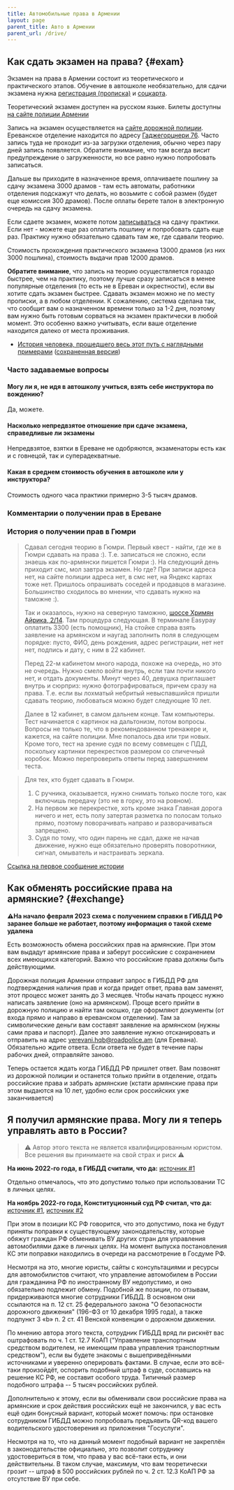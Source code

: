 ```yaml
---
title: Автомобильные права в Армении
layout: page
parent_title: Авто в Армении
parent_url: /drive/
---
```


## Как сдать экзамен на права? {#exam}

Экзамен на права в Армении состоит из теоретического и практического этапов. Обучение в автошколе необязательно, для
сдачи экзамена нужна [регистрация (прописка)](../documents/registration.md) и [соцкарта](../documents/social-number.md).

Теоретический экзамен доступен на русском языке. Билеты доступны
[на сайте полиции Армении](https://www.police.am/ճանապարհային-ոստիկանություն/the-list-of-driving-theory-test-questions.html)

Запись на экзамен осуществляется на [сайте дорожной полиции](https://roadpolice.am/ru).
Ереванское отделение находится по адресу [Гаджегорцнери 76](https://yandex.ru/maps/org/otdel_registratsii_tekhnicheskogo_osmotra_i_ekzamen_transportnykh_sredstv/173700962486/).
Часто запись туда не проходит из-за загрузки отделения, обычно через пару дней запись появляется. Обратите внимание,
что там всегда висит предупреждение о загруженности, но все равно нужно попробовать записаться.

Дальше вы приходите в назначенное время, оплачиваете пошлину за сдачу экзамена 3000 драмов - там есть автоматы, работники
отделения подскажут что делать, но возьмите с собой размен (будет еще комиссия 300 драмов). После оплаты берете талон в
электронную очередь на сдачу экзамена.

Если сдаете экзамен, можете потом [записываться](https://roadpolice.am/ru) на сдачу практики. Если нет -
можете еще раз оплатить пошлину и попробовать сдать еще раз. Практику нужно обязательно сдавать там же, где сдавали
теорию.

Стоимость прохождения практического экзамена 13000 драмов (из них 3000 пошлина), стоимость выдачи прав 12000 драмов.

**Обратите внимание**, что запись на теорию осуществляется гораздо быстрее, чем на практику, поэтому лучше сразу записаться
в менее популярные отделения (то есть не в Ереван и окрестности), если вы хотите сдать экзамен быстрее. Сдавать экзамен
можно не по месту прописки, а в любом отделении. К сожалению, система сделана так, что сообщит вам о назначенном времени
только за 1-2 дня, поэтому вам нужно быть готовым сорваться на экзамен практически в любой момент. Это особенно важно
учитывать, если ваше отделение находится далеко от места проживания.

- [История человека, прошедшего весь этот путь с наглядными примерами](https://www.fedyunin.ru/know-how/arm-drive) ([сохраненная версия](/assets/drive/license-fedyunin.pdf))

### Часто задаваемые вопросы

#### Могу ли я, не идя в автошколу учиться, взять себе инструктора по вождению?

Да, можете.

#### Насколько непредвзятое отношение при сдаче экзамена, справедливые ли экзамены

Непредвзятое, взятки в Ереване не одобряются, экзаменаторы есть как и с говнецой, так и суперадекватные.

#### Какая в среднем стоимость обучения в автошколе или у инструктора?

Стоимость одного часа практики примерно 3-5 тысяч драмов.

### Комментарии о получении прав в Ереване

<script async src="https://telegram.org/js/telegram-widget.js?21" data-telegram-post="am_autoclub/1457" data-width="100%"></script>

<script async src="https://telegram.org/js/telegram-widget.js?21" data-telegram-post="am_autoclub/1459" data-width="100%"></script>

<script async src="https://telegram.org/js/telegram-widget.js?21" data-telegram-post="am_autoclub/1465" data-width="100%"></script>

<script async src="https://telegram.org/js/telegram-widget.js?21" data-telegram-post="am_autoclub/16664" data-width="100%"></script>

### История о получении прав в Гюмри

> Сдавал сегодня теорию в Гюмри. Первый квест - найти, где же в Гюмри сдавать на права :). Т.е. записаться не сложно,
> если знаешь как по-армянски пишется Гюмри :). На следующий день приходит смс, мол завтра экзамен. Но где? При записи
> адреса нет, на сайте полиции адреса нет, в смс нет, на Яндекс картах тоже нет. Пришлось опрашивать соседей и
> продавцов в магазине. Большинство сходилось во мнении, что сдавать нужно на таможне :).
>
> Так и оказалось, нужно на северную таможню, [шоссе Хримян Айрика, 2/14](https://yandex.ru/maps/-/CCUrQYaqkB).
> Там процедура следующая. В терминале Easypay оплатить 3300 (есть помощник), На стойке справа взять заявление на армянском
> и наугад заполнить поля в следующем порядке: пусто, ФИО, день рождения, адрес регистрации, нет нет нет, подпись и дату, с ним в 22 кабинет.
>
> Перед 22-м кабинетом много народа, похоже на очередь, но это не очередь. Нужно смело войти внутрь, если там почти никого
> нет, и отдать документы. Минут через 40, девушка приглашает внутрь и сюрприз: нужно фотографироваться, причем сразу на
> права. Т.е. если вы лохматый небритый невыспавшийся пришли сдавать теорию, любоваться можно будет следующие 10 лет.
>
> Далее в 12 кабинет, в самом дальнем конце. Там компьютеры. Тест начинается с картинок на дальтонизм, потом вопросы.
> Вопросы не только те, что в рекомендованном тренажере и, кажется, на сайте полиции. Мне попалось два или три новых.
> Кроме того, тест на зрение судя по всему совмещен с ПДД, поскольку картинки перекрестков размером со спичечный коробок.
> Можно перепроверить ответы перед завершением теста.

> Для тех, кто будет сдавать в Гюмри.
> 1. С ручника, оказывается, нужно снимать только после того, как включишь передачу (это не в горку, это на ровном).
> 2. На первом же перекрестке, хоть кроме знака Главная дорога ничего и нет, есть полу затертая разметка по полосам только прямо, поэтому поворачивать направо и разворачиваться запрещено.
> 3. Судя по тому, что один парень не сдал, даже не начав движение, нужно еще обязательно проверять поворотники, сигнал, омыватель и настраивать зеркала.

[Ссылка на первое сообщение истории](https://t.me/am_autoclub/2336)

## Как обменять российские права на армянские? {#exchange}

**⚠️На начало февраля 2023 схема с получением справки в ГИБДД РФ заранее больше не работает, поэтому информация о такой схеме удалена**

Есть возможность обмена российских прав на армянские. При этом вам выдадут армянские права и заберут российские с
сохранением всех имеющихся категорий. Важно что российские права должны быть действующими.

Дорожная полиция Армении отправит запрос в ГИБДД РФ для подтверждения наличия прав и когда придет ответ, права вам заменят, этот
процесс может занять до 3 месяцев. Чтобы начать процесс нужно написать заявление (оно на армянском). Проще всего прийти
в дорожную полицию и найти там окошко, где оформляют документы (от входа прямо и направо в ереванском отделении). Там за
символические деньги вам составят заявление на армянском (нужны сами права и паспорт). Далее это заявление нужно
отсканировать и отправить на адрес [yerevani.hqb@roadpolice.am](mailto:yerevani.hqb@roadpolice.am) (для Еревана).
Обязательно ждите ответа. Если ответа не будет в течение пары рабочих дней, отправляйте заново.

Теперь остается ждать когда ГИБДД РФ пришлет ответ. Вам позвонят из дорожной полиции и останется только прийти в
отделение, отдать российские права и забрать армянские (кстати армянские права при этом выдаются на 10 лет, удобно если
срок российских уже заканчивается)

## Я получил армянские права. Могу ли я теперь управлять авто в России?

> ⚠️ Автор этого текста не является квалифицированным юристом. Все решения вы принимаете на свой страх и риск ⚠️

**На июнь 2022-го года, в ГИБДД считали, что да:** [источник #1](https://rg.ru/2022/06/15/v-gibdd-rasskazali-ob-ispolzovanii-inostrannyh-voditelskih-udostoverenij.html)

Отдельно отмечалось, что это допустимо только при использовании ТС в личных целях.

**На ноябрь 2022-го года, Конституционный суд РФ считал, что да:** [источник #1](https://www.advgazeta.ru/novosti/ks-postanovil-konkretizirovat-sroki-zameny-inostrannogo-voditelskogo-udostovereniya-rossiyskimi), [источник #2](https://www.kommersant.ru/doc/5646215)

При этом в позиции КС РФ говорится, что это допустимо, пока не будут приняты поправки к существующему законодательству, которые обяжут граждан РФ обменивать ВУ других стран для управления автомобилями даже в личных целях. На момент выпуска постановления КС эти поправки находились в очереди на рассмотрение в Госдуме РФ.

Несмотря на это, многие юристы, сайты с консультациями и ресурсы для автомобилистов считают, что управление автомобилем в России для гражданина РФ по иностранному ВУ недопустимо, и оно обязательно подлежит обмену. Подобной же позиции, по отзывам, придерживаются многие сотрудники ГИБДД. В основном они ссылаются на п. 12 ст. 25 федерального закона "О безопасности дорожного движения" (196-ФЗ от 10 декабря 1995 года), а также подпункт 3 «b» п. 2 ст. 41 Венской конвенции о дорожном движении.

По мнению автора этого текста, сотрудник ГИБДД вряд ли рискнёт вас оштрафовать по ч. 1 ст. 12.7 КоАП ("Управление транспортным средством водителем, не имеющим права управления транспортным средством"), если вы будете знакомы с вышеприведёнными источниками и уверенно оперировать фактами. В случае, если это всё-таки произойдёт, оспорить подобный штраф в суде, сославшись на решение КС РФ, не составит особого труда. Типичный размер подобного штрафа -- 5 тысяч российских рублей.

Дополнительно к этому, если вы обменивали свои российские права на армянские и срок действия российских ещё не закончился, у вас есть ещё один бонусный вариант, который может помочь: при остановке сотрудником ГИБДД можно попробовать предъявить QR-код вашего водительского удостоверения из приложения "Госуслуги". 

Несмотря на то, что на данный момент подобный вариант не закреплён в законодательстве официально, это позволит сотруднику удостовериться в том, что права у вас всё-таки есть, и они действительны. В таком случае, максимум, что вам теоретически грозит -- штраф в 500 российских рублей по ч. 2 ст. 12.3 КоАП РФ за отсутствие ВУ при себе.
